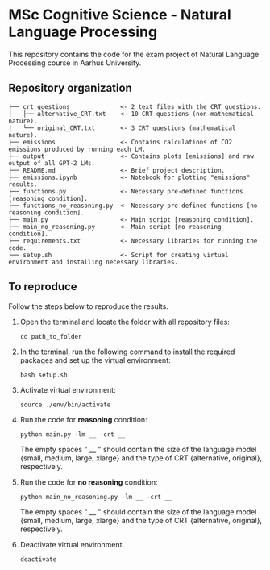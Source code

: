 # MSc Cognitive Science - Natural Language Processing
This repository contains the code for the exam project of Natural Language Processing course in Aarhus University.

## Repository organization
```
├── crt_questions              <- 2 text files with the CRT questions.
|   ├── alternative_CRT.txt    <- 10 CRT questions (non-mathematical nature).
|   └── original_CRT.txt       <- 3 CRT questions (mathematical nature).
├── emissions                  <- Contains calculations of CO2 emissions produced by running each LM.
├── output                     <- Contains plots [emissions] and raw output of all GPT-2 LMs.    
├── README.md                  <- Brief project description.                    
├── emissions.ipynb            <- Notebook for plotting "emissions" results.                
├── functions.py               <- Necessary pre-defined functions [reasoning condition].
├── functions_no_reasoning.py  <- Necessary pre-defined functions [no reasoning condition].          
├── main.py                    <- Main script [reasoning condition].
├── main_no_reasoning.py       <- Main script [no reasoning condition].
├── requirements.txt           <- Necessary libraries for running the code.
└── setup.sh                   <- Script for creating virtual environment and installing necessary libraries.
```

## To reproduce

Follow the steps below to reproduce the results.

1. Open the terminal and locate the folder with all repository files:
    ```
    cd path_to_folder
    ```
    
3. In the terminal, run the following command to install the required packages and set up the virtual environment:
    ```
    bash setup.sh
    ```
    
4. Activate virtual environment:
   ```
   source ./env/bin/activate
   ```
   
5. Run the code for **reasoning** condition:
   ```
   python main.py -lm __ -crt __
   ```
   The empty spaces " __ " should contain the size of the language model {small, medium, large, xlarge} and the type of CRT {alternative, original}, respectively.
   
6. Run the code for **no reasoning** condition:
   ```
   python main_no_reasoning.py -lm __ -crt __
   ```
   The empty spaces " __ " should contain the size of the language model {small, medium, large, xlarge} and the type of CRT {alternative, original}, respectively.
   
8. Deactivate virtual environment.
   ```
   deactivate
   ```

